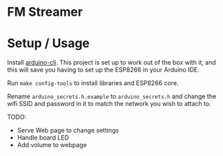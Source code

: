 # FM Streamer



# Setup / Usage

Install [arduino-cli](https://github.com/arduino/arduino-cli). This project is set up to work out of the box with it, and this will save you having to set up the ESP8266 in your Arduino IDE.

Run `make config-tools` to install libraries and ESP8266 core.

Rename `arduino_secrets.h.example` to `arduino_secrets.h` and change the wifi SSID and password in it to match the network you wish to attach to.


TODO:
- Serve Web page to change settings
- Handle board LED
- Add volume to webpage